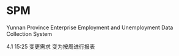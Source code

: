 # SPM
Yunnan Province Enterprise Employment and Unemployment Data Collection System


4.1 15:25 变更需求
变为按周进行报表